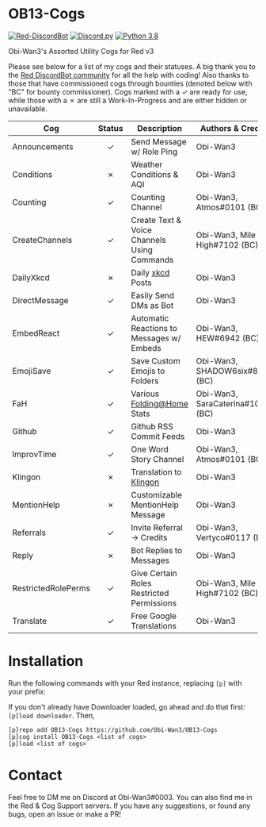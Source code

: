 # OB13-Cogs
[![Red-DiscordBot](https://img.shields.io/badge/Red--DiscordBot-V3-red.svg)](https://github.com/Cog-Creators/Red-DiscordBot)
[![Discord.py](https://img.shields.io/badge/Discord.py-rewrite-blue.svg)](https://github.com/Rapptz/discord.py/tree/rewrite)
[![Python 3.8](https://img.shields.io/pypi/pyversions/Red-Discordbot)](https://www.python.org/downloads/)

Obi-Wan3's Assorted Utility Cogs for Red v3

Please see below for a list of my cogs and their statuses. 
A big thank you to the [Red DiscordBot community](https://discord.gg/red) for all the help with coding! 
Also thanks to those that have commissioned cogs through bounties (denoted below with "BC" for bounty commissioner). 
Cogs marked with a ✓ are ready for use, while those with a ✗ are still a Work-In-Progress and are either hidden or unavailable.

| Cog | Status | Description | Authors & Credits |
| --- | :---: | --- | --- |
| Announcements | ✓ | Send Message w/ Role Ping | Obi-Wan3 |
| Conditions | ✗ | Weather Conditions & AQI | Obi-Wan3 |
| Counting | ✓ | Counting Channel | Obi-Wan3, Atmos#0101 (BC) |
| CreateChannels | ✓ | Create Text & Voice Channels Using Commands | Obi-Wan3, Mile High#7102 (BC) |
| DailyXkcd | ✗ | Daily [xkcd](http://xkcd.com/) Posts | Obi-Wan3 |
| DirectMessage | ✓ | Easily Send DMs as Bot | Obi-Wan3 |
| EmbedReact | ✓ | Automatic Reactions to Messages w/ Embeds | Obi-Wan3, HEW#6942 (BC) |
| EmojiSave | ✓ | Save Custom Emojis to Folders | Obi-Wan3, SHADOW6six#8807 (BC) |
| FaH | ✓ | Various [Folding@Home](https://foldingathome.org/) Stats | Obi-Wan3, SaraCaterina#1015 (BC) |
| Github | ✓ | Github RSS Commit Feeds | Obi-Wan3 |
| ImprovTime | ✓ | One Word Story Channel | Obi-Wan3, Atmos#0101 (BC) |
| Klingon | ✗ | Translation to [Klingon](http://mrklingo.freeshell.org/uta/index.php) | Obi-Wan3 |
| MentionHelp | ✗ | Customizable MentionHelp Message | Obi-Wan3 |
| Referrals | ✓ | Invite Referral -> Credits | Obi-Wan3, Vertyco#0117 (BC) |
| Reply | ✗ | Bot Replies to Messages | Obi-Wan3 |
| RestrictedRolePerms | ✓ | Give Certain Roles Restricted Permissions | Obi-Wan3, Mile High#7102 (BC) |
| Translate | ✓ | Free Google Translations | Obi-Wan3 |

# Installation
Run the following commands with your Red instance, replacing `[p]` with your prefix:

If you don't already have Downloader loaded, go ahead and do that first: `[p]load downloader`. Then, 
```
[p]repo add OB13-Cogs https://github.com/Obi-Wan3/OB13-Cogs
[p]cog install OB13-Cogs <list of cogs>
[p]load <list of cogs>
```

# Contact
Feel free to DM me on Discord at Obi-Wan3#0003. You can also find me in the Red & Cog Support servers. If you have any suggestions, or found any bugs, open an issue or make a PR!
